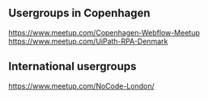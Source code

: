 ## Usergroups in Copenhagen

https://www.meetup.com/Copenhagen-Webflow-Meetup   
https://www.meetup.com/UiPath-RPA-Denmark     


## International usergroups
https://www.meetup.com/NoCode-London/   
